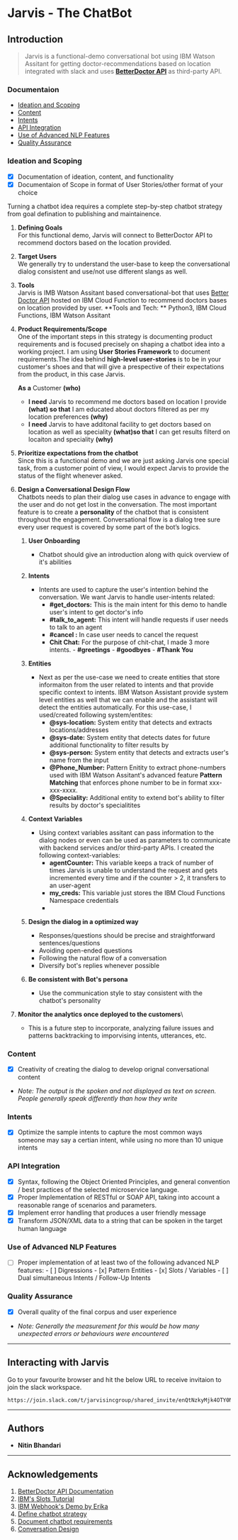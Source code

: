 # Jarvis - The ChatBot

## Introduction 
> Jarvis is a functional-demo conversational bot using IBM Watson Assitant for getting doctor-recommendations based on location integrated with slack and uses [**BetterDoctor API**](https://developer.betterdoctor.com/documentation15) as third-party API.

### Documentaion
   - [Ideation and Scoping](#ideation-and-scoping)
   - [Content ](#content)
   - [Intents](#intents)
   - [API Integration](#api-integration)
   - [Use of Advanced NLP Features](#use-of-advanced-nlp-features)
   - [Quality Assurance](#quality-assurance)

### Ideation and Scoping
   - [x] Documentation of ideation, content, and functionality
   - [x] Documentaion of Scope in format of User Stories/other format of your choice
  
  Turning a chatbot idea requires a complete step-by-step chatbot strategy from goal defination to publishing and maintainence. 
  
   1. **Defining Goals**\
        For this functional demo, Jarvis will connect to BetterDoctor API to recommend doctors based on the location provided. 

   2. **Target Users**\
        We generally try to understand the user-base to keep the conversational dialog consistent and use/not use different slangs as well. 

   3. **Tools**\
        Jarvis is IMB Watson Assitant based conversational-bot that uses [Better Doctor API](https://developer.betterdoctor.com/documentation15) hosted on IBM Cloud Function to recommend doctors bases on location provided by user.
        **Tools and Tech: ** Python3, IBM Cloud Functions, IBM Watson Assitant

   4. **Product Requirements/Scope**\
        One of the important steps in this strategy is documenting product requirements and is focused precisely on shaping a chatbot idea into a working project. I am using **User Stories Framework** to document requirements.The idea behind **high-level user-stories**  is to be in your customer's shoes and that will give a prespective of their expectations from the product, in this case Jarvis. 
        
        **As a** Customer **(who)**
        - **I need** Jarvis to recommend me doctors based on location I provide **(what) so that** I am educated about doctors filtered as per my location preferences **(why)**
        - **I need** Jarvis to have additonal facility to get doctors based on location as well as speciality **(what)so that** I can get results filterd on locaiton and speciality **(why)**

   5. **Prioritize expectations from the chatbot**\
        Since this is a functional demo and we are just asking Jarvis one special task, from a customer point of view, I would expect Jarvis to provide the status of the flight whenever asked. 

   6. **Design a Conversational Design Flow**\
        Chatbots needs to plan their dialog use cases in advance to engage with the user and do not get lost in the conversation. The most important feature is to create a **personality** of the chatbot that is consistent throughout the engagement. Conversational flow is a dialog tree sure every user request is covered by some part of the bot’s logics. 
        
         1. **User Onboarding**  
              - Chatbot should give an introduction along with quick overview of it's abilities
          
         2. **Intents**
              - Intents are used to capture the user's intention behind the conversation. We want Jarvis to handle user-intents related:
                  - **#get_doctors:** This is the main intent for this demo to handle user's intent to get doctor's info
                  - **#talk_to_agent:** This intent will handle requests if user needs to talk to an agent 
                  - **#cancel :** In case user needs to cancel the request
                  - **Chit Chat:** For the purpose of chit-chat, I made 3 more intents. 
                        - **#greetings**
                        - **#goodbyes**
                        - **#Thank You**
         
         3. **Entities**
              - Next as per the use-case we need to create entities that store informaiton from the user related to intents and that provide specific context to intents. IBM Watson Assistant provide system level entities as well that we can enable and the assistant will detect the entities automatically. For this use-case, I used/created following system/entites:
                  - **@sys-location:** System entity that detects and extracts locations/addresses
                  - **@sys-date:** System entity that detects dates for future additional functionality to filter results by
                  - **@sys-person:** System entity that detects and extracts user's name from the input
                  - **@Phone_Number:** Pattern Enitity to extract phone-numbers used with IBM Watson Assitant's advanced feature **Pattern Matching** that enforces phone number to be in format xxx-xxx-xxxx.
                  - **@Speciality:** Additional entity to extend bot's ability to filter results by doctor's specialitites 
         
         
         4. **Context Variables**
              - Using context variables assitant can pass information to the dialog nodes or even can be used as parameters to communicate with backend services and/or third-party APIs. I created the following context-variables:
                - **agentCounter:** This variable keeps a track of number of times Jarvis is unable to understand the request and gets incremented every time and if the counter > 2, it transfers to an user-agent
                - **my_creds:** This variable just stores the IBM Cloud Functions Namespace credentials
                - 
         
         5. **Design the dialog in a optimized way**
              - Responses/questions should be precise and straightforward sentences/questions
              - Avoiding open-ended questions
              - Following the natural flow of a conversation
              - Diversify bot's replies whenever possible 
         
         6. **Be consistent with Bot's persona**
              - Use the communication style to stay consistent with the chatbot's personality
         
   7. **Monitor the analytics once deployed to the customers**\
        - This is a future step to incorporate, analyzing failure issues and patterns backtracking to imporvising intents, utterances, etc. 
  

### Content
   - [x] Creativity of creating the dialog to develop orignal conversational content
   - _Note: The output is the spoken and not displayed as text on screen. People generally speak differently than how they write_
 
### Intents
   - [x] Optimize the sample intents to capture the most common ways someone may say a certian intent, while using no more than 10 unique intents

### API Integration
   - [x] Syntax, following the Object Oriented Principles, and general convention / best practices of the selected microservice language. 
   - [x] Proper Implementation of RESTful or SOAP API, taking into account a reasonable range of scenarios and parameters. 
   - [x] Implement error handling that produces a user friendly message
   - [x] Transform JSON/XML data to a string that can be spoken in the target human language

### Use of Advanced NLP Features
   - [ ] Proper implementation of at least two of the following advanced NLP features:
          - [ ] Digressions
          - [x] Pattern Entities
          - [x] Slots / Variables
          - [ ] Dual simultaneous Intents / Follow-Up Intents

### Quality Assurance
   - [x] Overall quality of the final corpus and user experience
   - _Note: Generally the measurement for this would be how many unexpected errors or behaviours were encountered_ 

---

## Interacting with Jarvis

Go to your favourite browser and hit the below URL to receive invitaion to join the slack workspace.
```
https://join.slack.com/t/jarvisincgroup/shared_invite/enQtNzkyMjk4OTY0NDgzLWM0Y2VmNTIzODdmOWNmMjUyZTVkN2U3NzZiYTc0N2EyMDBmZWFjOTU4ZmE3MTA4NjMzOWFmNTIyMDJhNjRhMzA
```

---

## Authors
* **Nitin Bhandari** 

---

## Acknowledgements

1. [BetterDoctor API Documentation](https://developer.betterdoctor.com/documentation15)
2. [IBM's Slots Tutorial](https://www.youtube.com/watch?v=mrHgLCNraf8&feature=youtu.be)
3. [IBM Webhook's Demo by Erika](https://medium.com/ibm-watson/chatting-with-watson-to-hook-any-tweets-webhook-tutorial-bf0fac67d604)
4. [Define chatbot strategy](https://www.digiteum.com/10-steps-to-define-your-chatbot-strategy/)
5. [Document chatbot requirements](https://chatbotsmagazine.com/how-to-document-chatbot-requirements-7df81275cc66)
6. [Conversation Design](https://www.digiteum.com/conversational-ux-7-tips-creating-effective-chatbot-user-experience/)
